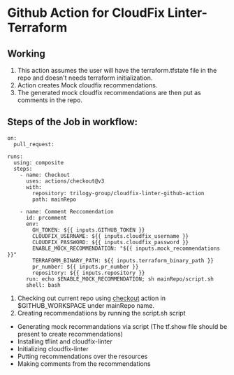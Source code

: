 # Github Action for CloudFix Linter-Terraform

## Working
1. This action assumes the user will have the terraform.tfstate file in the repo and doesn't needs terraform initialization.  
2. Action creates Mock cloudfix recommendations.  
3. The generated mock cloudfix recommendations are then put as comments in the repo.

## Steps of the Job in workflow:
```
on:
  pull_request:

runs:
  using: composite
  steps:
    - name: Checkout
      uses: actions/checkout@v3
      with:
        repository: trilogy-group/cloudfix-linter-github-action
        path: mainRepo

    - name: Comment Reccomendation
      id: prcomment
      env:
        GH_TOKEN: ${{ inputs.GITHUB_TOKEN }}
        CLOUDFIX_USERNAME: ${{ inputs.cloudfix_username }}
        CLOUDFIX_PASSWORD: ${{ inputs.cloudfix_password }}
        ENABLE_MOCK_RECOMMENDATION: "${{ inputs.mock_recommendations }}"
        TERRAFORM_BINARY_PATH: ${{ inputs.terraform_binary_path }}
        pr_number: ${{ inputs.pr_number }}
        repository: ${{ inputs.repository }}
      run: echo $ENABLE_MOCK_RECOMMENDATION; sh mainRepo/script.sh
      shell: bash
``` 
   
1. Checking out current repo using [checkout](https://github.com/marketplace/actions/checkout) action in $GITHUB_WORKSPACE under mainRepo name.
2. Creating recommendatiions by running the script.sh script
  + Generating mock recommandations via script (The tf.show file should be present to create recommendations)
  + Installing tflint and cloudfix-linter 
  + Initializing cloudfix-linter 
  + Putting recommendations over the resources
  + Making comments from the recommendations
